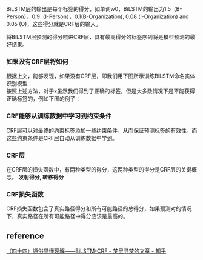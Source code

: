 BiLSTM层的输出是每个标签的得分，如单词w0，BiLSTM的输出为1.5（B-Person），0.9（I-Person），0.1(B-Organization), 0.08 (I-Organization) and 0.05 (O)，这些得分就是CRF层的输入。

将BiLSTM层预测的得分喂进CRF层，具有最高得分的标签序列将是模型预测的最好结果。

### 如果没有CRF层将如何
根据上文，能够发现，如果没有CRF层，即我们用下图所示训练BiLSTM命名实体识别模型：   
按照上述方法，对于x虽然我们得到了正确的标签，但是大多数情况下是不能获得正确标签的，例如下图的例子：
### CRF能够从训练数据中学习到约束条件
CRF层可以对最终的约束标签添加一些约束条件，从而保证预测标签的有效性。而这些约束条件是CRF层自动从训练数据中学到。
### CRF层
在CRF层的损失函数中，有两种类型的得分，这两种类型的得分是CRF层的关键概念。
**发射得分, 转移得分**
### CRF损失函数
CRF损失函数包含了真实路径得分和所有可能路径的总得分，如果预测对的情况下，真实路径在所有可能路径中得分应该是最高的。


## reference
[（四十四）通俗易懂理解——BiLSTM-CRF - 梦里寻梦的文章 - 知乎](https://zhuanlan.zhihu.com/p/115053401)
